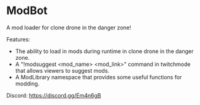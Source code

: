 # ModBot
A mod loader for clone drone in the danger zone!


Features:
* The ability to load in mods during runtime in clone drone in the danger zone.
* A "!modsuggest <mod_name> <mod_link>" command in twitchmode that allows viewers to suggest mods.
* A ModLibrary namespace that provides some useful functions for modding.

Discord: https://discord.gg/Em4n6gB
